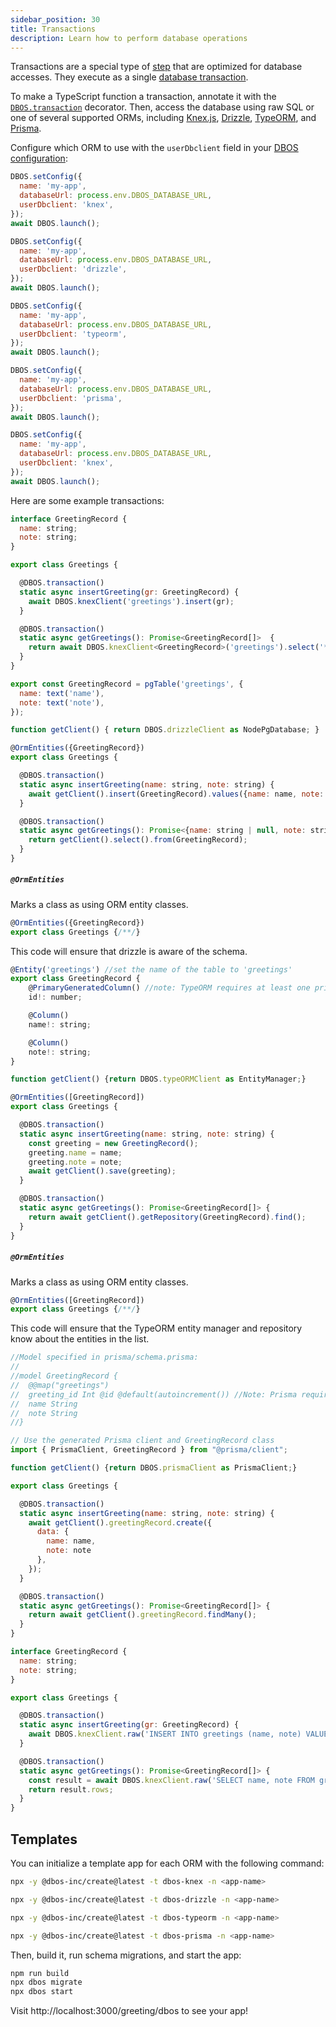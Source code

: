 ```yaml
---
sidebar_position: 30
title: Transactions
description: Learn how to perform database operations
---
```


Transactions are a special type of [step](./step-tutorial.md) that are optimized for database accesses.
They execute as a single [database transaction](https://en.wikipedia.org/wiki/Database_transaction).

To make a TypeScript function a transaction, annotate it with the [`DBOS.transaction`](../reference/transactapi/dbos-class.md#dbostransaction) decorator.
Then, access the database using raw SQL or one of several supported ORMs, including [Knex.js](https://knexjs.org/), [Drizzle](https://orm.drizzle.team/), [TypeORM](https://typeorm.io/), and [Prisma](https://www.prisma.io/).

Configure which ORM to use with the `userDbclient` field in your [DBOS configuration](../reference/configuration.md):

<Tabs groupId="database-clients">
<TabItem value="knex" label="Knex">

```javascript
DBOS.setConfig({
  name: 'my-app',
  databaseUrl: process.env.DBOS_DATABASE_URL,
  userDbclient: 'knex',
});
await DBOS.launch();
```

</TabItem>
<TabItem value="drizzle" label="Drizzle">

```javascript
DBOS.setConfig({
  name: 'my-app',
  databaseUrl: process.env.DBOS_DATABASE_URL,
  userDbclient: 'drizzle',
});
await DBOS.launch();
```

</TabItem>
<TabItem value="typeorm" label="TypeORM">

```javascript
DBOS.setConfig({
  name: 'my-app',
  databaseUrl: process.env.DBOS_DATABASE_URL,
  userDbclient: 'typeorm',
});
await DBOS.launch();
```


</TabItem>
<TabItem value="prisma" label="Prisma">

```javascript
DBOS.setConfig({
  name: 'my-app',
  databaseUrl: process.env.DBOS_DATABASE_URL,
  userDbclient: 'prisma',
});
await DBOS.launch();
```


</TabItem>
<TabItem value="raw" label="Raw SQL w/ Knex">

```javascript
DBOS.setConfig({
  name: 'my-app',
  databaseUrl: process.env.DBOS_DATABASE_URL,
  userDbclient: 'knex',
});
await DBOS.launch();
```

</TabItem>
</Tabs>

Here are some example transactions:

<Tabs groupId="database-clients">
<TabItem value="knex" label="Knex">

```javascript
interface GreetingRecord {
  name: string;
  note: string;
}

export class Greetings {

  @DBOS.transaction()
  static async insertGreeting(gr: GreetingRecord) {
    await DBOS.knexClient('greetings').insert(gr);
  }

  @DBOS.transaction()
  static async getGreetings(): Promise<GreetingRecord[]>  {
    return await DBOS.knexClient<GreetingRecord>('greetings').select('*');
  }
}
```

</TabItem>
<TabItem value="drizzle" label="Drizzle">

```javascript
export const GreetingRecord = pgTable('greetings', {
  name: text('name'),
  note: text('note'),
});

function getClient() { return DBOS.drizzleClient as NodePgDatabase; }

@OrmEntities({GreetingRecord})
export class Greetings {

  @DBOS.transaction()
  static async insertGreeting(name: string, note: string) {
    await getClient().insert(GreetingRecord).values({name: name, note: note});
  }

  @DBOS.transaction()
  static async getGreetings(): Promise<{name: string | null, note: string | null}[]> {
    return getClient().select().from(GreetingRecord);
  }
}
```

##### `@OrmEntities`
Marks a class as using ORM entity classes.
```typescript
@OrmEntities({GreetingRecord})
export class Greetings {/**/}
```

This code will ensure that drizzle is aware of the schema.

</TabItem>
<TabItem value="typeorm" label="TypeORM">

```javascript
@Entity('greetings') //set the name of the table to 'greetings'
export class GreetingRecord {
    @PrimaryGeneratedColumn() //note: TypeORM requires at least one primary key
    id!: number;

    @Column()
    name!: string;

    @Column()
    note!: string;
}

function getClient() {return DBOS.typeORMClient as EntityManager;}

@OrmEntities([GreetingRecord])
export class Greetings {

  @DBOS.transaction()
  static async insertGreeting(name: string, note: string) {
    const greeting = new GreetingRecord();
    greeting.name = name;
    greeting.note = note;
    await getClient().save(greeting);
  }

  @DBOS.transaction()
  static async getGreetings(): Promise<GreetingRecord[]> {
    return await getClient().getRepository(GreetingRecord).find();
  }  
}
```

##### `@OrmEntities`
Marks a class as using ORM entity classes.
```typescript
@OrmEntities([GreetingRecord])
export class Greetings {/**/}
```

This code will ensure that the TypeORM entity manager and repository know about the entities in the list.

</TabItem>
<TabItem value="prisma" label="Prisma">

```javascript
//Model specified in prisma/schema.prisma:
//
//model GreetingRecord {
//  @@map("greetings") 
//  greeting_id Int @id @default(autoincrement()) //Note: Prisma requires at least one primary key
//  name String
//  note String
//}

// Use the generated Prisma client and GreetingRecord class
import { PrismaClient, GreetingRecord } from "@prisma/client";

function getClient() {return DBOS.prismaClient as PrismaClient;}

export class Greetings {

  @DBOS.transaction()
  static async insertGreeting(name: string, note: string) {
    await getClient().greetingRecord.create({
      data: {
        name: name,
        note: note
      },
    });
  }

  @DBOS.transaction()
  static async getGreetings(): Promise<GreetingRecord[]> {
    return await getClient().greetingRecord.findMany();
  }
}
```

</TabItem>
<TabItem value="raw" label="Raw SQL w/ Knex">

```javascript
interface GreetingRecord {
  name: string;
  note: string;
}

export class Greetings {

  @DBOS.transaction()
  static async insertGreeting(gr: GreetingRecord) {
    await DBOS.knexClient.raw('INSERT INTO greetings (name, note) VALUES (?, ?)', [gr.name, gr.note]);
  }

  @DBOS.transaction()
  static async getGreetings(): Promise<GreetingRecord[]> {
    const result = await DBOS.knexClient.raw('SELECT name, note FROM greetings') as { rows: GreetingRecord[] };
    return result.rows;
  }
}
```

</TabItem>
</Tabs>

## Templates

You can initialize a template app for each ORM with the following command:

<Tabs groupId="database-clients">
<TabItem value="knex" label="Knex">

```bash
npx -y @dbos-inc/create@latest -t dbos-knex -n <app-name>
```

</TabItem>
<TabItem value="drizzle" label="Drizzle">

```bash
npx -y @dbos-inc/create@latest -t dbos-drizzle -n <app-name>
```

</TabItem>
<TabItem value="typeorm" label="TypeORM">

```bash
npx -y @dbos-inc/create@latest -t dbos-typeorm -n <app-name>
```


</TabItem>
<TabItem value="prisma" label="Prisma">

```bash
npx -y @dbos-inc/create@latest -t dbos-prisma -n <app-name>
```

</TabItem>
</Tabs>

Then, build it, run schema migrations, and start the app:

```bash
npm run build
npx dbos migrate
npx dbos start
```

Visit http://localhost:3000/greeting/dbos to see your app!